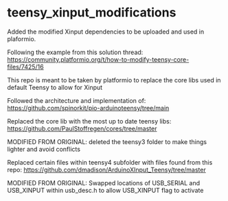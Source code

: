 # teensy_xinput_modifications
Added the modified Xinput dependencies to be uploaded and used in plaformio. 

Following the example from this solution thread: 
https://community.platformio.org/t/how-to-modify-teensy-core-files/7425/16

This repo is meant to be taken by platformio to replace the core libs used in default Teensy to allow for Xinput

Followed the architecture and implementation of: 
https://github.com/spinorkit/pio-arduinoteensy/tree/main

Replaced the core lib with the most up to date teensy libs: 
https://github.com/PaulStoffregen/cores/tree/master

MODIFIED FROM ORIGINAL: deleted the teensy3 folder to make things lighter and avoid conflicts

Replaced certain files within teensy4 subfolder with files found from this repo: 
https://github.com/dmadison/ArduinoXInput_Teensy/tree/master

MODIFIED FROM ORIGINAL: Swapped locations of USB_SERIAL and USB_XINPUT within usb_desc.h to allow USB_XINPUT flag to activate

